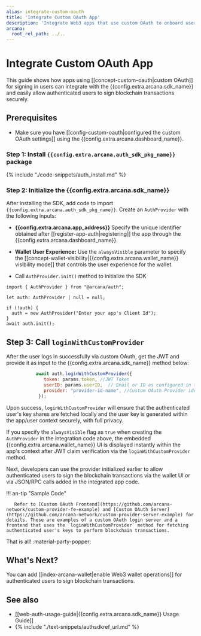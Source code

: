 ```yaml
---
alias: integrate-custom-oauth
title: 'Integrate Custom OAuth App'
description: 'Integrate Web3 apps that use custom OAuth to onboard users and then assign users.'
arcana:
  root_rel_path: ../..
---
```


# Integrate Custom OAuth App

This guide shows how apps using [[concept-custom-oauth|custom OAuth]] for signing in users can integrate with the {{config.extra.arcana.sdk_name}} and easily allow authenticated users to sign blockchain transactions securely.

<!--
[Try Auth Example :material-rocket-launch:](https://9mt0h4.csb.app/){ .md-button .md-button--primary}
-->

## Prerequisites

* Make sure you have [[config-custom-oauth|configured the custom OAuth settings]] using the {{config.extra.arcana.dashboard_name}}.

### Step 1: Install `{{config.extra.arcana.auth_sdk_pkg_name}}` package

{% include "./code-snippets/auth_install.md" %}

### Step 2: Initialize the {{config.extra.arcana.sdk_name}}

After installing the SDK, add code to import `{{config.extra.arcana.auth_sdk_pkg_name}}`. Create an `AuthProvider` with the following inputs:

* **{{config.extra.arcana.app_address}}** Specify the unique identifier obtained after [[register-app-auth|registering]] the app through the {{config.extra.arcana.dashboard_name}}.

* **Wallet User Experience:** Use the `alwaysVisible` parameter to specify the [[concept-wallet-visibility|{{config.extra.arcana.wallet_name}} visibility mode]] that controls the user experience for the wallet.

* Call `AuthProvider.init()` method to initialize the SDK

```
import { AuthProvider } from "@arcana/auth";

let auth: AuthProvider | null = null;

if (!auth) {
  auth = new AuthProvider("Enter your app's Client Id");
}
await auth.init();
```

## Step 3: Call `loginWithCustomProvider`

After the user logs in successfully via custom OAuth, get the JWT and provide it as input to the {{config.extra.arcana.sdk_name}} method below:

```js
           await auth.loginWithCustomProvider({
              token: params.token, //JWT Token
              userID: params.userID,  // Email or ID as configured in the Dashboard settings
              provider: "provider-id-name", //Custom OAuth Provider identifier
            });

```

Upon success, `loginWithCustomProvider` will ensure that the authenticated user's key shares are fetched locally and the user key is generated within the app/user context securely, with full privacy.  

If you specify the `alwaysVisible` flag as `true` when creating the `AuthProvider` in the integration code above, the embedded {{config.extra.arcana.wallet_name}} UI is displayed instantly within the app's context after JWT claim verification via the `loginWithCustomProvider` method.

Next, developers can use the provider initialized earlier to allow authenticated users to sign the blockchain transactions via the wallet UI or via JSON/RPC calls added in the integrated app code. 

!!! an-tip "Sample Code"

       Refer to [Custom OAuth Frontend](https://github.com/arcana-network/custom-provider-fe-example) and [Custom OAuth Server](https://github.com/arcana-network/custom-provider-server-example) for details. These are examples of a custom OAuth login server and a frontend that uses the `loginWithCustomProvider` method for fetching authenticated user's keys to perform blockchain transactions.

That is all! :material-party-popper:

## What's Next?

You can add [[index-arcana-wallet|enable Web3 wallet operations]] for authenticated users to sign blockchain transactions.

## See also

* [[web-auth-usage-guide|{{config.extra.arcana.sdk_name}} Usage Guide]]
* {% include "./text-snippets/authsdkref_url.md" %}
